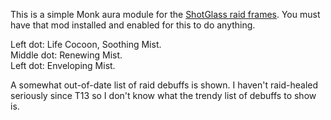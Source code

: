 This is a simple Monk aura module for the [ShotGlass raid frames](http://wow.curseforge.com/addons/shotglass-raid-frames/). You must have that mod installed and enabled for this to do anything.

Left dot: Life Cocoon, Soothing Mist.  
Middle dot: Renewing Mist.  
Left dot: Enveloping Mist.

A somewhat out-of-date list of raid debuffs is shown. I haven't raid-healed seriously since T13 so I don't know what the trendy list of debuffs to show is.